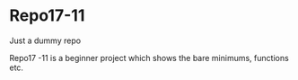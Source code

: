 # Repo17-11
Just a dummy repo

Repo17 -11 is a beginner project which shows the bare minimums, functions etc.
